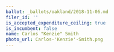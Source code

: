 ```yaml
---
ballot: _ballots/oakland/2018-11-06.md
filer_id: ''
is_accepted_expenditure_ceiling: true
is_incumbent: false
name: Carlos "Kenzie" Smith
photo_url: Carlos-'Kenzie'-Smith.png
---
```

